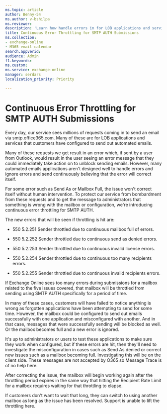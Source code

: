 ```yaml
---
ms.topic: article
author: Benny-54
ms.author: v-bshilpa
ms.reviewer: 
description: 'Learn how handle errors in for LOB applications and services that customers have configured to send out automated emails.'
title: Continuous Error Throttling for SMTP AUTH Submissions 
ms.collection: 
- exchange-online
- M365-email-calendar
search.appverid:
audience: Admin
f1.keywords:
ms.custom: 
ms.service: exchange-online
manager: serdars
localization_priority: Priority

---
```


# Continuous Error Throttling for SMTP AUTH Submissions 

Every day, our service sees millions of requests coming in to send an email via smtp.office365.com. Many of these are for LOB applications and services that customers have configured to send out automated emails.  

Many of these requests we get result in an error which, if sent by a user from Outlook, would result in the user seeing an error message that they could immediately take action on to unblock sending emails. However, many automated emails applications aren't designed well to handle errors and ignore errors and send continuously believing that the error will correct itself. 

For some error such as Send As or Mailbox Full, the issue won't correct itself without human intervention. To protect our service from bombardment from these requests and to get the message to administrators that something is wrong with the mailbox or configuration, we're introducing continuous error throttling for SMTP AUTH.

The new errors that will be seen if throttling is hit are:

 - 550 5.2.251 Sender throttled due to continuous mailbox full of errors.

 - 550 5.2.252 Sender throttled due to continuous send as denied errors.

 - 550 5.2.253 Sender throttled due to continuous invalid license errors.

 - 550 5.2.254 Sender throttled due to continuous too many recipients errors.

 - 550 5.2.255 Sender throttled due to continuous invalid recipients errors.

If Exchange Online sees too many errors during submissions for a mailbox related to the five issues covered, that mailbox will be throttled from sending using SMTP AUTH specifically for a period of time.  

In many of these cases, customers will have failed to notice anything is wrong as forgotten applications have been attempting to send for some time. However, the mailbox could be configured to send out emails successfully with one application and misconfigured with another. And in that case, messages that were successfully sending will be blocked as well. Or the mailbox becomes full and a new error is ignored.

It's up to administrators or users to test these applications to make sure they work when configured, but if these errors are hit, then they'll need to investigate the misconfiguration in cases such as Send As denied or correct new issues such as a mailbox becoming full. Investigating this will be on the client side. These messages are not accepted by O365 so Message Trace is of no help here.  

After correcting the issue, the mailbox will begin working again after the throttling period expires in the same way that hitting the Recipient Rate Limit for a mailbox requires waiting for that throttling to elapse.

If customers don't want to wait that long, they can switch to using another mailbox as long as the issue has been resolved. Support is unable to lift the throttling here.  


